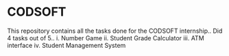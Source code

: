 # CODSOFT
This repository contains all the tasks done for the CODSOFT internship..
Did 4 tasks out of 5.. 
  i. Number Game
  ii. Student Grade Calculator
  iii. ATM interface
  iv. Student Management System
